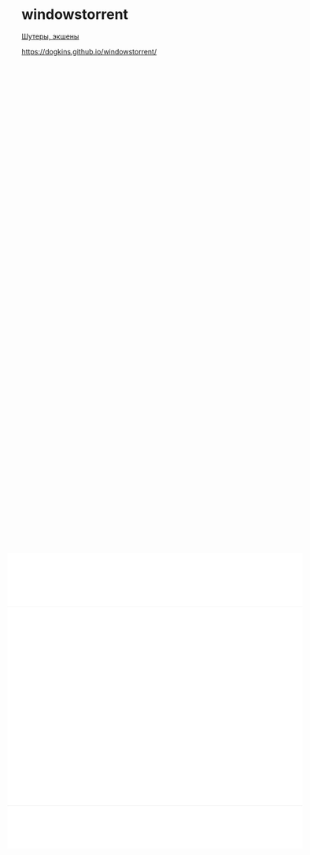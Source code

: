 # windowstorrent
<!DOCTYPE html>
<html>
<head>
    <link rel="stylesheet" href="style.css">
    <title>WindowsTorrent</title>
    <style>
        body {
            background-image: url('wintorrent123.webp');
background-size: 1525px;
}
        img {
            position: fixed;
            top: 30%;
            left: 52%;
            transform: translateX(-50%);
 }
    </style>
</head>
<body>
<!-- Это первая HTML-страница --> 
<a href="#section-2">Шутеры, экшены</a> 
<img src="kvadratwebp.webp" alt="Windows Wallpaper" width="600" height="600"
  </body>
 </html>

https://dogkins.github.io/windowstorrent/
